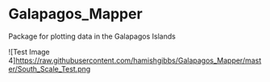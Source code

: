 # Galapagos_Mapper
Package for plotting data in the Galapagos Islands

![Test Image 4]https://raw.githubusercontent.com/hamishgibbs/Galapagos_Mapper/master/South_Scale_Test.png
